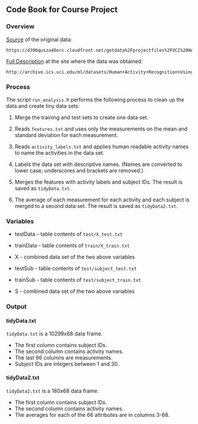 ## Code Book for Course Project

### Overview

[Source](https://d396qusza40orc.cloudfront.net/getdata%2Fprojectfiles%2FUCI%20HAR%20Dataset.zip) of the original data:

	https://d396qusza40orc.cloudfront.net/getdata%2Fprojectfiles%2FUCI%20HAR%20Dataset.zip

[Full Description](http://archive.ics.uci.edu/ml/datasets/Human+Activity+Recognition+Using+Smartphones) at the site where the data was obtained:

	http://archive.ics.uci.edu/ml/datasets/Human+Activity+Recognition+Using+Smartphones
	
### Process

The script `run_analysis.R` performs the following process to clean up the data and create tiny data sets:

1. Merge the training and test sets to create one data set.

2. Reads `features.txt` and uses only the measurements on the mean and standard deviation for each measurement. 

3. Reads `activity_labels.txt` and applies human readable activity names to name the activities in the data set.

4. Labels the data set with descriptive names. (Names are converted to lower case; underscores and brackets are removed.)

5. Merges the features with activity labels and subject IDs. The result is saved as `tidyData.txt`.

6. The average of each measurement for each activity and each subject is merged to a second data set. The result is saved as `tidyData2.txt`.

### Variables

- testData - table contents of `test/X_test.txt`
- trainData - table contents of `train/X_train.txt`
- X - combined data set of the two above variables

- testSub - table contents of `test/subject_test.txt`
- trainSub - table contents of `test/subject_train.txt`
- S - combined data set of the two above variables


### Output

#### tidyData.txt

`tidyData.txt` is a 10299x68 data frame. 

- The first column contains subject IDs. 
- The second column contains activity names.
- The last 66 columns are measurements. 
- Subject IDs are integers between 1 and 30.

#### tidyData2.txt

`tidyData2.txt` is a 180x68 data frame. 

- The first column contains subject IDs. 
- The second column contains activity names.
- The averages for each of the 66 attributes are in columns 3-68.

